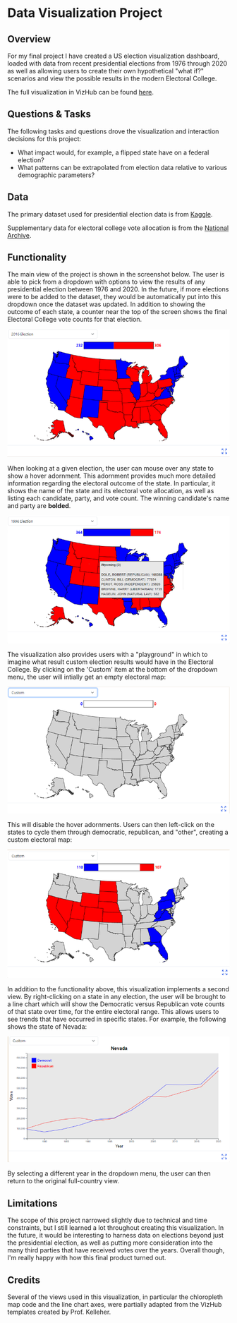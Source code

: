 # Data Visualization Project

## Overview

For my final project I have created a US election visualization dashboard, loaded with data from recent presidential elections from 1976 through 2020 as well as allowing users to create their own hypothetical "what if?" scenarios and view the possible results in the modern Electoral College.

The full visualization in VizHub can be found [here](https://vizhub.com/IanCoolidge0/78fa361bb4ca4fd98beda6a9f3581787).

## Questions & Tasks

The following tasks and questions drove the visualization and interaction decisions for this project:

 * What impact would, for example, a flipped state have on a federal election?
 * What patterns can be extrapolated from election data relative to various demographic parameters?

## Data

The primary dataset used for presidential election data is from [Kaggle](https://www.kaggle.com/datasets/tunguz/us-elections-dataset?resource=download).

Supplementary data for electoral college vote allocation is from the [National Archive](https://www.archives.gov/electoral-college/allocation).

## Functionality

The main view of the project is shown in the screenshot below. The user is able to pick from a dropdown with options to view the results of any presidential election between 1976 and 2020. In the future, if more elections were to be added to the dataset, they would be automatically put into this dropdown once the dataset was updated. In addition to showing the outcome of each state, a counter near the top of the screen shows the final Electoral College vote counts for that election.

![screenshot 1](4-17-1.png)

When looking at a given election, the user can mouse over any state to show a hover adornment. This adornment provides much more detailed information regarding the electoral outcome of the state. In particular, it shows the name of the state and its electoral vote allocation, as well as listing each candidate, party, and vote count. The winning candidate's name and party are **bolded**.

![screenshot 2](4-24-1.png)

The visualization also provides users with a "playground" in which to imagine what result custom election results would have in the Electoral College. By clicking on the 'Custom' item at the bottom of the dropdown menu, the user will intially get an empty electoral map:

![screenshot 3](4-24-2.png)

This will disable the hover adornments. Users can then left-click on the states to cycle them through democratic, republican, and "other", creating a custom electoral map:

![screenshot 4](4-24-3.png)

In addition to the functionality above, this visualization implements a second view. By right-clicking on a state in any election, the user will be brought to a line chart which will show the Democratic versus Republican vote counts of that state over time, for the entire electoral range. This allows users to see trends that have occurred in specific states. For example, the following shows the state of Nevada:

![screenshot 5](4-24-4.png)

By selecting a different year in the dropdown menu, the user can then return to the original full-country view.

## Limitations

The scope of this project narrowed slightly due to technical and time constraints, but I still learned a lot throughout creating this visualization. In the future, it would be interesting to harness data on elections beyond just the presidential election, as well as putting more consideration into the many third parties that have received votes over the years. Overall though, I'm really happy with how this final product turned out.

## Credits

Several of the views used in this visualization, in particular the chloropleth map code and the line chart axes, were partially adapted from the VizHub templates created by Prof. Kelleher. 
